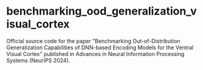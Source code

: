 # benchmarking_ood_generalization_visual_cortex
Official source code for the paper "Benchmarking Out-of-Distribution Generalization Capabilities of DNN-based Encoding Models for the Ventral Visual Cortex" published in Advances in Neural Information Processing Systems (NeurIPS 2024).
